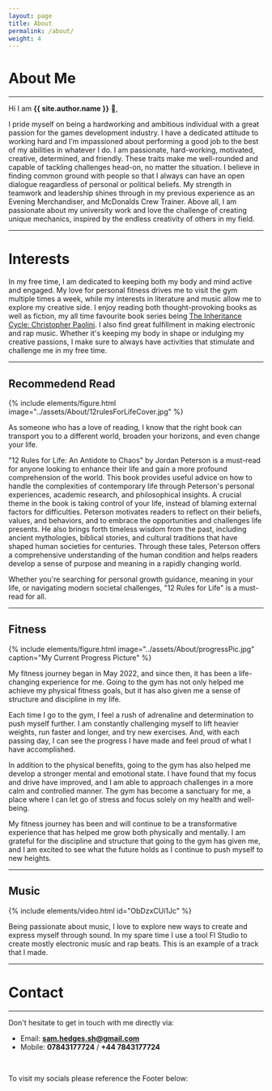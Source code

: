 ```yaml
---
layout: page
title: About
permalink: /about/
weight: 4
---
```


# **About Me**

---

Hi I am **{{ site.author.name }}** :wave:,<br>

I pride myself on being a hardworking and ambitious individual with a great passion for the games development industry. I have a dedicated attitude to working hard and I’m impassioned about performing a good job to the best of my abilities in whatever I do. I am passionate, hard-working, motivated, creative, determined, and friendly. These traits make me well-rounded and capable of tackling challenges head-on, no matter the situation. I believe in finding common ground with people so that I always can have an open dialogue reagardless of personal or political beliefs. My strength in teamwork and leadership shines through in my previous experience as an Evening Merchandiser, and McDonalds Crew Trainer. Above all, I am passionate about my university work and love the challenge of creating unique mechanics, inspired by the endless creativity of others in my field.

---

# **Interests**

In my free time, I am dedicated to keeping both my body and mind active and engaged. My love for personal fitness drives me to visit the gym multiple times a week, while my interests in literature and music allow me to explore my creative side. I enjoy reading both thought-provoking books as well as fiction, my all time favourite book series being [The Inheritance Cycle: Christopher Paolini](https://www.paolini.net/biographies/christopher-paolini-full/inheritance-cycle/). I also find great fulfillment in making electronic and rap music. Whether it's keeping my body in shape or indulging my creative passions, I make sure to always have activities that stimulate and challenge me in my free time.

---

## **Recommedend Read**

{% include elements/figure.html image="../assets/About/12rulesForLifeCover.jpg" %}

As someone who has a love of reading, I know that the right book can transport you to a different world, broaden your horizons, and even change your life.

"12 Rules for Life: An Antidote to Chaos" by Jordan Peterson is a must-read for anyone looking to enhance their life and gain a more profound comprehension of the world. This book provides useful advice on how to handle the complexities of contemporary life through Peterson's personal experiences, academic research, and philosophical insights. A crucial theme in the book is taking control of your life, instead of blaming external factors for difficulties. Peterson motivates readers to reflect on their beliefs, values, and behaviors, and to embrace the opportunities and challenges life presents. He also brings forth timeless wisdom from the past, including ancient mythologies, biblical stories, and cultural traditions that have shaped human societies for centuries. Through these tales, Peterson offers a comprehensive understanding of the human condition and helps readers develop a sense of purpose and meaning in a rapidly changing world.

Whether you're searching for personal growth guidance, meaning in your life, or navigating modern societal challenges, "12 Rules for Life" is a must-read for all.

---

## **Fitness**

{% include elements/figure.html image="../assets/About/progressPic.jpg" caption="My Current Progress Picture" %}

My fitness journey began in May 2022, and since then, it has been a life-changing experience for me. Going to the gym has not only helped me achieve my physical fitness goals, but it has also given me a sense of structure and discipline in my life.

Each time I go to the gym, I feel a rush of adrenaline and determination to push myself further. I am constantly challenging myself to lift heavier weights, run faster and longer, and try new exercises. And, with each passing day, I can see the progress I have made and feel proud of what I have accomplished.

In addition to the physical benefits, going to the gym has also helped me develop a stronger mental and emotional state. I have found that my focus and drive have improved, and I am able to approach challenges in a more calm and controlled manner. The gym has become a sanctuary for me, a place where I can let go of stress and focus solely on my health and well-being.

My fitness journey has been and will continue to be a transformative experience that has helped me grow both physically and mentally. I am grateful for the discipline and structure that going to the gym has given me, and I am excited to see what the future holds as I continue to push myself to new heights.

---

## **Music**

{% include elements/video.html id="ObDzxCUi1Jc" %}  

Being passionate about music, I love to explore new ways to create and express myself through sound. In my spare time I use a tool Fl Studio to create mostly electronic music and rap beats. This is an example of a track that I made.

---

# **Contact**

---

Don't hesitate to get in touch with me directly via:

- Email: **[sam.hedges.sh@gmail.com](mailto:sam.hedges.sh@gmail.com)**
- Mobile: **07843177724** / **+44 7843177724**

<p>&nbsp;</p>

To visit my socials please reference the Footer below:

